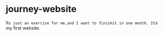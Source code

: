 journey-website
=============================
It`s just an exercise for me,and I want to finishit in one month.
It`s my first website.  

